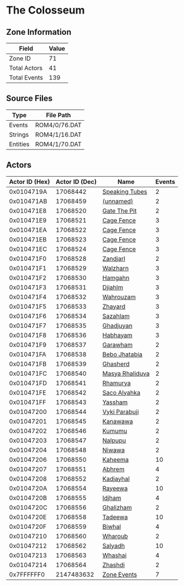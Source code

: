 # The Colosseum

## Zone Information

| Field        |   Value |
|--------------|---------|
| Zone ID      |      71 |
| Total Actors |      41 |
| Total Events |     139 |

## Source Files

| Type     | File Path     |
|----------|---------------|
| Events   | ROM4/0/76.DAT |
| Strings  | ROM4/1/16.DAT |
| Entities | ROM4/1/70.DAT |

## Actors

| Actor ID (Hex)   |   Actor ID (Dec) | Name                                                     |   Events |
|------------------|------------------|----------------------------------------------------------|----------|
| 0x0104719A       |         17068442 | [Speaking Tubes](./17068442%20-%20Speaking%20Tubes.md)   |        2 |
| 0x010471AB       |         17068459 | [(unnamed)](./17068459.md)                               |        2 |
| 0x010471E8       |         17068520 | [Gate The Pit](./17068520%20-%20Gate%20The%20Pit.md)     |        2 |
| 0x010471E9       |         17068521 | [Cage Fence](./17068521%20-%20Cage%20Fence.md)           |        3 |
| 0x010471EA       |         17068522 | [Cage Fence](./17068522%20-%20Cage%20Fence.md)           |        3 |
| 0x010471EB       |         17068523 | [Cage Fence](./17068523%20-%20Cage%20Fence.md)           |        3 |
| 0x010471EC       |         17068524 | [Cage Fence](./17068524%20-%20Cage%20Fence.md)           |        3 |
| 0x010471F0       |         17068528 | [Zandjarl](./17068528%20-%20Zandjarl.md)                 |        2 |
| 0x010471F1       |         17068529 | [Walzharn](./17068529%20-%20Walzharn.md)                 |        3 |
| 0x010471F2       |         17068530 | [Hamgahn](./17068530%20-%20Hamgahn.md)                   |        3 |
| 0x010471F3       |         17068531 | [Djiahlm](./17068531%20-%20Djiahlm.md)                   |        3 |
| 0x010471F4       |         17068532 | [Wahrouzam](./17068532%20-%20Wahrouzam.md)               |        3 |
| 0x010471F5       |         17068533 | [Zhayard](./17068533%20-%20Zhayard.md)                   |        3 |
| 0x010471F6       |         17068534 | [Sazahlam](./17068534%20-%20Sazahlam.md)                 |        3 |
| 0x010471F7       |         17068535 | [Ghadjuyan](./17068535%20-%20Ghadjuyan.md)               |        3 |
| 0x010471F8       |         17068536 | [Habhayam](./17068536%20-%20Habhayam.md)                 |        3 |
| 0x010471F9       |         17068537 | [Garawham](./17068537%20-%20Garawham.md)                 |        2 |
| 0x010471FA       |         17068538 | [Bebo Jhatabia](./17068538%20-%20Bebo%20Jhatabia.md)     |        2 |
| 0x010471FB       |         17068539 | [Ghasherd](./17068539%20-%20Ghasherd.md)                 |        2 |
| 0x010471FC       |         17068540 | [Masya Rhaliduva](./17068540%20-%20Masya%20Rhaliduva.md) |        2 |
| 0x010471FD       |         17068541 | [Rhamurya](./17068541%20-%20Rhamurya.md)                 |        2 |
| 0x010471FE       |         17068542 | [Saco Alyahka](./17068542%20-%20Saco%20Alyahka.md)       |        2 |
| 0x010471FF       |         17068543 | [Yassham](./17068543%20-%20Yassham.md)                   |        2 |
| 0x01047200       |         17068544 | [Vyki Parabuji](./17068544%20-%20Vyki%20Parabuji.md)     |        2 |
| 0x01047201       |         17068545 | [Kanawawa](./17068545%20-%20Kanawawa.md)                 |        2 |
| 0x01047202       |         17068546 | [Kumumu](./17068546%20-%20Kumumu.md)                     |        2 |
| 0x01047203       |         17068547 | [Nalpupu](./17068547%20-%20Nalpupu.md)                   |        2 |
| 0x01047204       |         17068548 | [Niwawa](./17068548%20-%20Niwawa.md)                     |        2 |
| 0x01047206       |         17068550 | [Kaheema](./17068550%20-%20Kaheema.md)                   |       10 |
| 0x01047207       |         17068551 | [Abhrem](./17068551%20-%20Abhrem.md)                     |        4 |
| 0x01047208       |         17068552 | [Kadjayhal](./17068552%20-%20Kadjayhal.md)               |        2 |
| 0x0104720A       |         17068554 | [Rayeewa](./17068554%20-%20Rayeewa.md)                   |       10 |
| 0x0104720B       |         17068555 | [Idjham](./17068555%20-%20Idjham.md)                     |        4 |
| 0x0104720C       |         17068556 | [Ghalizham](./17068556%20-%20Ghalizham.md)               |        2 |
| 0x0104720E       |         17068558 | [Tadeewa](./17068558%20-%20Tadeewa.md)                   |       10 |
| 0x0104720F       |         17068559 | [Biwhal](./17068559%20-%20Biwhal.md)                     |        4 |
| 0x01047210       |         17068560 | [Wharoub](./17068560%20-%20Wharoub.md)                   |        2 |
| 0x01047212       |         17068562 | [Salyadh](./17068562%20-%20Salyadh.md)                   |       10 |
| 0x01047213       |         17068563 | [Whashai](./17068563%20-%20Whashai.md)                   |        4 |
| 0x01047214       |         17068564 | [Zhashdi](./17068564%20-%20Zhashdi.md)                   |        2 |
| 0x7FFFFFF0       |       2147483632 | [Zone Events](./Zone%20Events.md)                        |        7 |